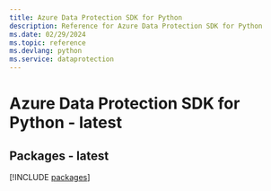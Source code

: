 ```yaml
---
title: Azure Data Protection SDK for Python
description: Reference for Azure Data Protection SDK for Python
ms.date: 02/29/2024
ms.topic: reference
ms.devlang: python
ms.service: dataprotection
---
```

# Azure Data Protection SDK for Python - latest
## Packages - latest
[!INCLUDE [packages](data-protection-index.md)]